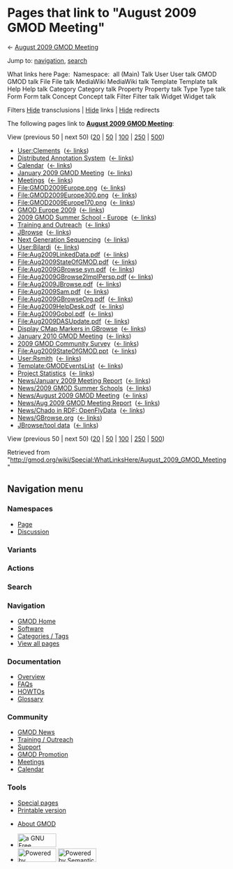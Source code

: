 <div id="mw-page-base" class="noprint">

</div>

<div id="mw-head-base" class="noprint">

</div>

<div id="content" class="mw-body" role="main">

<span id="top"></span>

<div id="mw-js-message" style="display:none;">

</div>



# <span dir="auto">Pages that link to "August 2009 GMOD Meeting"</span>

<div id="bodyContent">

<div id="contentSub">

← [August 2009 GMOD
Meeting](/wiki/August_2009_GMOD_Meeting "August 2009 GMOD Meeting")

</div>

<div id="jump-to-nav" class="mw-jump">

Jump to: [navigation](#mw-navigation), [search](#p-search)

</div>

<div id="mw-content-text">

What links here Page:  Namespace:  all (Main) Talk User User talk GMOD
GMOD talk File File talk MediaWiki MediaWiki talk Template Template talk
Help Help talk Category Category talk Property Property talk Type Type
talk Form Form talk Concept Concept talk Filter Filter talk Widget
Widget talk

Filters
[Hide](/mediawiki/index.php?title=Special:WhatLinksHere/August_2009_GMOD_Meeting&hidetrans=1 "Special:WhatLinksHere/August 2009 GMOD Meeting")
transclusions \|
[Hide](/mediawiki/index.php?title=Special:WhatLinksHere/August_2009_GMOD_Meeting&hidelinks=1 "Special:WhatLinksHere/August 2009 GMOD Meeting")
links \|
[Hide](/mediawiki/index.php?title=Special:WhatLinksHere/August_2009_GMOD_Meeting&hideredirs=1 "Special:WhatLinksHere/August 2009 GMOD Meeting")
redirects

The following pages link to **[August 2009 GMOD
Meeting](/wiki/August_2009_GMOD_Meeting "August 2009 GMOD Meeting")**:

View (previous 50 \| next 50)
([20](/mediawiki/index.php?title=Special:WhatLinksHere/August_2009_GMOD_Meeting&limit=20 "Special:WhatLinksHere/August 2009 GMOD Meeting")
\|
[50](/mediawiki/index.php?title=Special:WhatLinksHere/August_2009_GMOD_Meeting&limit=50 "Special:WhatLinksHere/August 2009 GMOD Meeting")
\|
[100](/mediawiki/index.php?title=Special:WhatLinksHere/August_2009_GMOD_Meeting&limit=100 "Special:WhatLinksHere/August 2009 GMOD Meeting")
\|
[250](/mediawiki/index.php?title=Special:WhatLinksHere/August_2009_GMOD_Meeting&limit=250 "Special:WhatLinksHere/August 2009 GMOD Meeting")
\|
[500](/mediawiki/index.php?title=Special:WhatLinksHere/August_2009_GMOD_Meeting&limit=500 "Special:WhatLinksHere/August 2009 GMOD Meeting"))

- [User:Clements](/wiki/User:Clements "User:Clements") ‎
  <span class="mw-whatlinkshere-tools">([←
  links](/mediawiki/index.php?title=Special:WhatLinksHere&target=User%3AClements "Special:WhatLinksHere"))</span>
- [Distributed Annotation
  System](/wiki/Distributed_Annotation_System "Distributed Annotation System")
  ‎ <span class="mw-whatlinkshere-tools">([←
  links](/mediawiki/index.php?title=Special:WhatLinksHere&target=Distributed+Annotation+System "Special:WhatLinksHere"))</span>
- [Calendar](/wiki/Calendar "Calendar") ‎
  <span class="mw-whatlinkshere-tools">([←
  links](/mediawiki/index.php?title=Special:WhatLinksHere&target=Calendar "Special:WhatLinksHere"))</span>
- [January 2009 GMOD
  Meeting](/wiki/January_2009_GMOD_Meeting "January 2009 GMOD Meeting") ‎
  <span class="mw-whatlinkshere-tools">([←
  links](/mediawiki/index.php?title=Special:WhatLinksHere&target=January+2009+GMOD+Meeting "Special:WhatLinksHere"))</span>
- [Meetings](/wiki/Meetings "Meetings") ‎
  <span class="mw-whatlinkshere-tools">([←
  links](/mediawiki/index.php?title=Special:WhatLinksHere&target=Meetings "Special:WhatLinksHere"))</span>
- [File:GMOD2009Europe.png](/wiki/File:GMOD2009Europe.png "File:GMOD2009Europe.png")
  ‎ <span class="mw-whatlinkshere-tools">([←
  links](/mediawiki/index.php?title=Special:WhatLinksHere&target=File%3AGMOD2009Europe.png "Special:WhatLinksHere"))</span>
- [File:GMOD2009Europe300.png](/wiki/File:GMOD2009Europe300.png "File:GMOD2009Europe300.png")
  ‎ <span class="mw-whatlinkshere-tools">([←
  links](/mediawiki/index.php?title=Special:WhatLinksHere&target=File%3AGMOD2009Europe300.png "Special:WhatLinksHere"))</span>
- [File:GMOD2009Europe170.png](/wiki/File:GMOD2009Europe170.png "File:GMOD2009Europe170.png")
  ‎ <span class="mw-whatlinkshere-tools">([←
  links](/mediawiki/index.php?title=Special:WhatLinksHere&target=File%3AGMOD2009Europe170.png "Special:WhatLinksHere"))</span>
- [GMOD Europe 2009](/wiki/GMOD_Europe_2009 "GMOD Europe 2009") ‎
  <span class="mw-whatlinkshere-tools">([←
  links](/mediawiki/index.php?title=Special:WhatLinksHere&target=GMOD+Europe+2009 "Special:WhatLinksHere"))</span>
- [2009 GMOD Summer School -
  Europe](/wiki/2009_GMOD_Summer_School_-_Europe "2009 GMOD Summer School - Europe")
  ‎ <span class="mw-whatlinkshere-tools">([←
  links](/mediawiki/index.php?title=Special:WhatLinksHere&target=2009+GMOD+Summer+School+-+Europe "Special:WhatLinksHere"))</span>
- [Training and
  Outreach](/wiki/Training_and_Outreach "Training and Outreach") ‎
  <span class="mw-whatlinkshere-tools">([←
  links](/mediawiki/index.php?title=Special:WhatLinksHere&target=Training+and+Outreach "Special:WhatLinksHere"))</span>
- [JBrowse](/wiki/JBrowse "JBrowse") ‎
  <span class="mw-whatlinkshere-tools">([←
  links](/mediawiki/index.php?title=Special:WhatLinksHere&target=JBrowse "Special:WhatLinksHere"))</span>
- [Next Generation
  Sequencing](/wiki/Next_Generation_Sequencing "Next Generation Sequencing")
  ‎ <span class="mw-whatlinkshere-tools">([←
  links](/mediawiki/index.php?title=Special:WhatLinksHere&target=Next+Generation+Sequencing "Special:WhatLinksHere"))</span>
- [User:Bilardi](/wiki/User:Bilardi "User:Bilardi") ‎
  <span class="mw-whatlinkshere-tools">([←
  links](/mediawiki/index.php?title=Special:WhatLinksHere&target=User%3ABilardi "Special:WhatLinksHere"))</span>
- [File:Aug2009LinkedData.pdf](/wiki/File:Aug2009LinkedData.pdf "File:Aug2009LinkedData.pdf")
  ‎ <span class="mw-whatlinkshere-tools">([←
  links](/mediawiki/index.php?title=Special:WhatLinksHere&target=File%3AAug2009LinkedData.pdf "Special:WhatLinksHere"))</span>
- [File:Aug2009StateOfGMOD.pdf](/wiki/File:Aug2009StateOfGMOD.pdf "File:Aug2009StateOfGMOD.pdf")
  ‎ <span class="mw-whatlinkshere-tools">([←
  links](/mediawiki/index.php?title=Special:WhatLinksHere&target=File%3AAug2009StateOfGMOD.pdf "Special:WhatLinksHere"))</span>
- [File:Aug2009GBrowse
  syn.pdf](/wiki/File:Aug2009GBrowse_syn.pdf "File:Aug2009GBrowse syn.pdf")
  ‎ <span class="mw-whatlinkshere-tools">([←
  links](/mediawiki/index.php?title=Special:WhatLinksHere&target=File%3AAug2009GBrowse+syn.pdf "Special:WhatLinksHere"))</span>
- [File:Aug2009GBrowse2ImplPersp.pdf](/wiki/File:Aug2009GBrowse2ImplPersp.pdf "File:Aug2009GBrowse2ImplPersp.pdf")
  ‎ <span class="mw-whatlinkshere-tools">([←
  links](/mediawiki/index.php?title=Special:WhatLinksHere&target=File%3AAug2009GBrowse2ImplPersp.pdf "Special:WhatLinksHere"))</span>
- [File:Aug2009JBrowse.pdf](/wiki/File:Aug2009JBrowse.pdf "File:Aug2009JBrowse.pdf")
  ‎ <span class="mw-whatlinkshere-tools">([←
  links](/mediawiki/index.php?title=Special:WhatLinksHere&target=File%3AAug2009JBrowse.pdf "Special:WhatLinksHere"))</span>
- [File:Aug2009Sam.pdf](/wiki/File:Aug2009Sam.pdf "File:Aug2009Sam.pdf")
  ‎ <span class="mw-whatlinkshere-tools">([←
  links](/mediawiki/index.php?title=Special:WhatLinksHere&target=File%3AAug2009Sam.pdf "Special:WhatLinksHere"))</span>
- [File:Aug2009GBrowseOrg.pdf](/wiki/File:Aug2009GBrowseOrg.pdf "File:Aug2009GBrowseOrg.pdf")
  ‎ <span class="mw-whatlinkshere-tools">([←
  links](/mediawiki/index.php?title=Special:WhatLinksHere&target=File%3AAug2009GBrowseOrg.pdf "Special:WhatLinksHere"))</span>
- [File:Aug2009HelpDesk.pdf](/wiki/File:Aug2009HelpDesk.pdf "File:Aug2009HelpDesk.pdf")
  ‎ <span class="mw-whatlinkshere-tools">([←
  links](/mediawiki/index.php?title=Special:WhatLinksHere&target=File%3AAug2009HelpDesk.pdf "Special:WhatLinksHere"))</span>
- [File:Aug2009Gobol.pdf](/wiki/File:Aug2009Gobol.pdf "File:Aug2009Gobol.pdf")
  ‎ <span class="mw-whatlinkshere-tools">([←
  links](/mediawiki/index.php?title=Special:WhatLinksHere&target=File%3AAug2009Gobol.pdf "Special:WhatLinksHere"))</span>
- [File:Aug2009DASUpdate.pdf](/wiki/File:Aug2009DASUpdate.pdf "File:Aug2009DASUpdate.pdf")
  ‎ <span class="mw-whatlinkshere-tools">([←
  links](/mediawiki/index.php?title=Special:WhatLinksHere&target=File%3AAug2009DASUpdate.pdf "Special:WhatLinksHere"))</span>
- [Display CMap Markers in
  GBrowse](/wiki/Display_CMap_Markers_in_GBrowse "Display CMap Markers in GBrowse")
  ‎ <span class="mw-whatlinkshere-tools">([←
  links](/mediawiki/index.php?title=Special:WhatLinksHere&target=Display+CMap+Markers+in+GBrowse "Special:WhatLinksHere"))</span>
- [January 2010 GMOD
  Meeting](/wiki/January_2010_GMOD_Meeting "January 2010 GMOD Meeting") ‎
  <span class="mw-whatlinkshere-tools">([←
  links](/mediawiki/index.php?title=Special:WhatLinksHere&target=January+2010+GMOD+Meeting "Special:WhatLinksHere"))</span>
- [2009 GMOD Community
  Survey](/wiki/2009_GMOD_Community_Survey "2009 GMOD Community Survey")
  ‎ <span class="mw-whatlinkshere-tools">([←
  links](/mediawiki/index.php?title=Special:WhatLinksHere&target=2009+GMOD+Community+Survey "Special:WhatLinksHere"))</span>
- [File:Aug2009StateOfGMOD.ppt](/wiki/File:Aug2009StateOfGMOD.ppt "File:Aug2009StateOfGMOD.ppt")
  ‎ <span class="mw-whatlinkshere-tools">([←
  links](/mediawiki/index.php?title=Special:WhatLinksHere&target=File%3AAug2009StateOfGMOD.ppt "Special:WhatLinksHere"))</span>
- [User:Rsmith](/wiki/User:Rsmith "User:Rsmith") ‎
  <span class="mw-whatlinkshere-tools">([←
  links](/mediawiki/index.php?title=Special:WhatLinksHere&target=User%3ARsmith "Special:WhatLinksHere"))</span>
- [Template:GMODEventsList](/wiki/Template:GMODEventsList "Template:GMODEventsList")
  ‎ <span class="mw-whatlinkshere-tools">([←
  links](/mediawiki/index.php?title=Special:WhatLinksHere&target=Template%3AGMODEventsList "Special:WhatLinksHere"))</span>
- [Project Statistics](/wiki/Project_Statistics "Project Statistics") ‎
  <span class="mw-whatlinkshere-tools">([←
  links](/mediawiki/index.php?title=Special:WhatLinksHere&target=Project+Statistics "Special:WhatLinksHere"))</span>
- [News/January 2009 Meeting
  Report](/wiki/News/January_2009_Meeting_Report "News/January 2009 Meeting Report")
  ‎ <span class="mw-whatlinkshere-tools">([←
  links](/mediawiki/index.php?title=Special:WhatLinksHere&target=News%2FJanuary+2009+Meeting+Report "Special:WhatLinksHere"))</span>
- [News/2009 GMOD Summer
  Schools](/wiki/News/2009_GMOD_Summer_Schools "News/2009 GMOD Summer Schools")
  ‎ <span class="mw-whatlinkshere-tools">([←
  links](/mediawiki/index.php?title=Special:WhatLinksHere&target=News%2F2009+GMOD+Summer+Schools "Special:WhatLinksHere"))</span>
- [News/August 2009 GMOD
  Meeting](/wiki/News/August_2009_GMOD_Meeting "News/August 2009 GMOD Meeting")
  ‎ <span class="mw-whatlinkshere-tools">([←
  links](/mediawiki/index.php?title=Special:WhatLinksHere&target=News%2FAugust+2009+GMOD+Meeting "Special:WhatLinksHere"))</span>
- [News/Aug 2009 GMOD Meeting
  Report](/wiki/News/Aug_2009_GMOD_Meeting_Report "News/Aug 2009 GMOD Meeting Report")
  ‎ <span class="mw-whatlinkshere-tools">([←
  links](/mediawiki/index.php?title=Special:WhatLinksHere&target=News%2FAug+2009+GMOD+Meeting+Report "Special:WhatLinksHere"))</span>
- [News/Chado in RDF:
  OpenFlyData](/wiki/News/Chado_in_RDF:_OpenFlyData "News/Chado in RDF: OpenFlyData")
  ‎ <span class="mw-whatlinkshere-tools">([←
  links](/mediawiki/index.php?title=Special:WhatLinksHere&target=News%2FChado+in+RDF%3A+OpenFlyData "Special:WhatLinksHere"))</span>
- [News/GBrowse.org](/wiki/News/GBrowse.org "News/GBrowse.org") ‎
  <span class="mw-whatlinkshere-tools">([←
  links](/mediawiki/index.php?title=Special:WhatLinksHere&target=News%2FGBrowse.org "Special:WhatLinksHere"))</span>
- [JBrowse/tool data](/wiki/JBrowse/tool_data "JBrowse/tool data") ‎
  <span class="mw-whatlinkshere-tools">([←
  links](/mediawiki/index.php?title=Special:WhatLinksHere&target=JBrowse%2Ftool+data "Special:WhatLinksHere"))</span>

View (previous 50 \| next 50)
([20](/mediawiki/index.php?title=Special:WhatLinksHere/August_2009_GMOD_Meeting&limit=20 "Special:WhatLinksHere/August 2009 GMOD Meeting")
\|
[50](/mediawiki/index.php?title=Special:WhatLinksHere/August_2009_GMOD_Meeting&limit=50 "Special:WhatLinksHere/August 2009 GMOD Meeting")
\|
[100](/mediawiki/index.php?title=Special:WhatLinksHere/August_2009_GMOD_Meeting&limit=100 "Special:WhatLinksHere/August 2009 GMOD Meeting")
\|
[250](/mediawiki/index.php?title=Special:WhatLinksHere/August_2009_GMOD_Meeting&limit=250 "Special:WhatLinksHere/August 2009 GMOD Meeting")
\|
[500](/mediawiki/index.php?title=Special:WhatLinksHere/August_2009_GMOD_Meeting&limit=500 "Special:WhatLinksHere/August 2009 GMOD Meeting"))

</div>

<div class="printfooter">

Retrieved from
"<http://gmod.org/wiki/Special:WhatLinksHere/August_2009_GMOD_Meeting>"

</div>

<div id="catlinks" class="catlinks catlinks-allhidden">

</div>

<div class="visualClear">

</div>

</div>

</div>

<div id="mw-navigation">

## Navigation menu

<div id="mw-head">



<div id="left-navigation">

<div id="p-namespaces" class="vectorTabs" role="navigation"
aria-labelledby="p-namespaces-label">

### Namespaces

- <span id="ca-nstab-main"><a href="/wiki/August_2009_GMOD_Meeting" accesskey="c"
  title="View the content page [c]">Page</a></span>
- <span id="ca-talk"><a
  href="/mediawiki/index.php?title=Talk:August_2009_GMOD_Meeting&amp;action=edit&amp;redlink=1"
  accesskey="t"
  title="Discussion about the content page [t]">Discussion</a></span>

</div>

<div id="p-variants" class="vectorMenu emptyPortlet" role="navigation"
aria-labelledby="p-variants-label">

### 

### Variants[](#)

<div class="menu">

</div>

</div>

</div>

<div id="right-navigation">



<div id="p-cactions" class="vectorMenu emptyPortlet" role="navigation"
aria-labelledby="p-cactions-label">

### Actions[](#)

<div class="menu">

</div>

</div>

<div id="p-search" role="search">

### Search

<div id="simpleSearch">

</div>

</div>

</div>

</div>

<div id="mw-panel">

<div id="p-logo" role="banner">

<a href="/wiki/Main_Page"
style="background-image: url(http://gmod.org/images/GMOD-cogs.png);"
title="Visit the main page"></a>

</div>

<div id="p-Navigation" class="portal" role="navigation"
aria-labelledby="p-Navigation-label">

### Navigation

<div class="body">

- <span id="n-GMOD-Home">[GMOD Home](/wiki/Main_Page)</span>
- <span id="n-Software">[Software](/wiki/GMOD_Components)</span>
- <span id="n-Categories-.2F-Tags">[Categories /
  Tags](/wiki/Categories)</span>
- <span id="n-View-all-pages">[View all
  pages](/wiki/Special:AllPages)</span>

</div>

</div>

<div id="p-Documentation" class="portal" role="navigation"
aria-labelledby="p-Documentation-label">

### Documentation

<div class="body">

- <span id="n-Overview">[Overview](/wiki/Overview)</span>
- <span id="n-FAQs">[FAQs](/wiki/Category:FAQ)</span>
- <span id="n-HOWTOs">[HOWTOs](/wiki/Category:HOWTO)</span>
- <span id="n-Glossary">[Glossary](/wiki/Glossary)</span>

</div>

</div>

<div id="p-Community" class="portal" role="navigation"
aria-labelledby="p-Community-label">

### Community

<div class="body">

- <span id="n-GMOD-News">[GMOD News](/wiki/GMOD_News)</span>
- <span id="n-Training-.2F-Outreach">[Training /
  Outreach](/wiki/Training_and_Outreach)</span>
- <span id="n-Support">[Support](/wiki/Support)</span>
- <span id="n-GMOD-Promotion">[GMOD
  Promotion](/wiki/GMOD_Promotion)</span>
- <span id="n-Meetings">[Meetings](/wiki/Meetings)</span>
- <span id="n-Calendar">[Calendar](/wiki/Calendar)</span>

</div>

</div>

<div id="p-tb" class="portal" role="navigation"
aria-labelledby="p-tb-label">

### Tools

<div class="body">

- <span id="t-specialpages"><a href="/wiki/Special:SpecialPages" accesskey="q"
  title="A list of all special pages [q]">Special pages</a></span>
- <span id="t-print"><a
  href="/mediawiki/index.php?title=Special:WhatLinksHere/August_2009_GMOD_Meeting&amp;printable=yes"
  rel="alternate" accesskey="p"
  title="Printable version of this page [p]">Printable version</a></span>

</div>

</div>

</div>

</div>

<div id="footer" role="contentinfo">

- <span id="footer-places-about">[About
  GMOD](/wiki/GMOD:About "GMOD:About")</span>

<!-- -->

- <span id="footer-copyrightico">[<img src="http://www.gnu.org/graphics/gfdl-logo-small.png" width="88"
  height="31" alt="a GNU Free Documentation License" />](http://www.gnu.org/licenses/fdl-1.3.html)</span>
- <span id="footer-poweredbyico">[<img src="/mediawiki/skins/common/images/poweredby_mediawiki_88x31.png"
  width="88" height="31" alt="Powered by MediaWiki" />](//www.mediawiki.org/)
  [<img
  src="/mediawiki/extensions/SemanticMediaWiki/includes/../resources/images/smw_button.png"
  width="88" height="31" alt="Powered by Semantic MediaWiki" />](https://www.semantic-mediawiki.org/wiki/Semantic_MediaWiki)</span>

<div style="clear:both">

</div>

</div>
